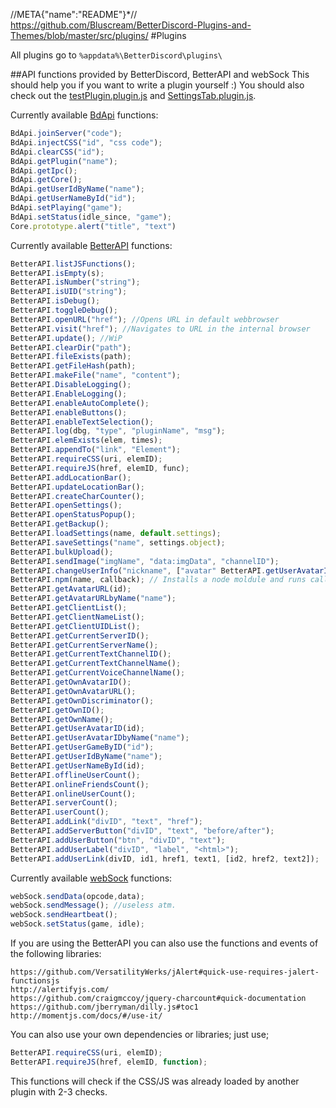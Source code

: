 //META{"name":"README"}*//
https://github.com/Bluscream/BetterDiscord-Plugins-and-Themes/blob/master/src/plugins/
#Plugins

All plugins go to ``` %appdata%\BetterDiscord\plugins\ ```

##API functions provided by BetterDiscord, BetterAPI and webSock
This should help you if you want to write a plugin yourself :)
You should also check out the [testPlugin.plugin.js](https://github.com/Bluscream/BetterDiscord-Plugins-and-Themes/blob/master/src/plugins/testPlugin.plugin.js) and [SettingsTab.plugin.js](https://github.com/Bluscream/BetterDiscord-Plugins-and-Themes/blob/master/src/plugins/SettingsTab.plugin.js).

Currently available [BdApi](https://github.com/Jiiks/BetterDiscordApp/blob/master/js/main.js#L1959) functions:
```js
BdApi.joinServer("code");
BdApi.injectCSS("id", "css code");
BdApi.clearCSS("id");
BdApi.getPlugin("name");
BdApi.getIpc();
BdApi.getCore();
BdApi.getUserIdByName("name");
BdApi.getUserNameById("id");
BdApi.setPlaying("game");
BdApi.setStatus(idle_since, "game");
Core.prototype.alert("title", "text")
```

Currently available [BetterAPI](https://github.com/Bluscream/BetterDiscord-Plugins-and-Themes/blob/master/src/plugins/0_BetterAPI.plugin.js) functions:
```js
BetterAPI.listJSFunctions();
BetterAPI.isEmpty(s);
BetterAPI.isNumber("string");
BetterAPI.isUID("string");
BetterAPI.isDebug();
BetterAPI.toggleDebug();
BetterAPI.openURL("href"); //Opens URL in default webbrowser
BetterAPI.visit("href"); //Navigates to URL in the internal browser
BetterAPI.update(); //WiP
BetterAPI.clearDir("path");
BetterAPI.fileExists(path);
BetterAPI.getFileHash(path);
BetterAPI.makeFile("name", "content");
BetterAPI.DisableLogging();
BetterAPI.EnableLogging();
BetterAPI.enableAutoComplete();
BetterAPI.enableButtons();
BetterAPI.enableTextSelection();
BetterAPI.log(dbg, "type", "pluginName", "msg");
BetterAPI.elemExists(elem, times);
BetterAPI.appendTo("link", "Element");
BetterAPI.requireCSS(uri, elemID);
BetterAPI.requireJS(href, elemID, func);
BetterAPI.addLocationBar();
BetterAPI.updateLocationBar();
BetterAPI.createCharCounter();
BetterAPI.openSettings();
BetterAPI.openStatusPopup();
BetterAPI.getBackup();
BetterAPI.loadSettings(name, default.settings);
BetterAPI.saveSettings("name", settings.object);
BetterAPI.bulkUpload();
BetterAPI.sendImage("imgName", "data:imgData", "channelID");
BetterAPI.changeUserInfo("nickname", ["avatar" BetterAPI.getUserAvatarID(id)]);
BetterAPI.npm(name, callback); // Installs a node moldule and runs callback afterwards
BetterAPI.getAvatarURL(id);
BetterAPI.getAvatarURLbyName("name");
BetterAPI.getClientList();
BetterAPI.getClientNameList();
BetterAPI.getClientUIDList();
BetterAPI.getCurrentServerID();
BetterAPI.getCurrentServerName();
BetterAPI.getCurrentTextChannelID();
BetterAPI.getCurrentTextChannelName();
BetterAPI.getCurrentVoiceChannelName();
BetterAPI.getOwnAvatarID();
BetterAPI.getOwnAvatarURL();
BetterAPI.getOwnDiscriminator();
BetterAPI.getOwnID();
BetterAPI.getOwnName();
BetterAPI.getUserAvatarID(id);
BetterAPI.getUserAvatarIDbyName("name");
BetterAPI.getUserGameByID("id");
BetterAPI.getUserIdByName("name");
BetterAPI.getUserNameById(id);
BetterAPI.offlineUserCount();
BetterAPI.onlineFriendsCount();
BetterAPI.onlineUserCount();
BetterAPI.serverCount();
BetterAPI.userCount();
BetterAPI.addLink("divID", "text", "href");
BetterAPI.addServerButton("divID", "text", "before/after");
BetterAPI.addUserButton("btn", "divID", "text");
BetterAPI.addUserLabel("divID", "label", "<html>");
BetterAPI.addUserLink(divID, id1, href1, text1, [id2, href2, text2]);
```

Currently available [webSock](https://github.com/Bluscream/BetterDiscord-Plugins-and-Themes/blob/master/src/plugins/0_websock.plugin.js) functions:
```js
webSock.sendData(opcode,data);
webSock.sendMessage(); //useless atm.
webSock.sendHeartbeat();
webSock.setStatus(game, idle);
```

If you are using the BetterAPI you can also use the functions and events of the following libraries:

```
https://github.com/VersatilityWerks/jAlert#quick-use-requires-jalert-functionsjs
http://alertifyjs.com/
https://github.com/craigmccoy/jquery-charcount#quick-documentation
https://github.com/jberryman/dilly.js#toc1
http://momentjs.com/docs/#/use-it/
```

You can also use your own dependencies or libraries; just use;
```js
BetterAPI.requireCSS(uri, elemID);
BetterAPI.requireJS(href, elemID, function);
```
This functions will check if the CSS/JS was already loaded by another plugin with 2-3 checks.